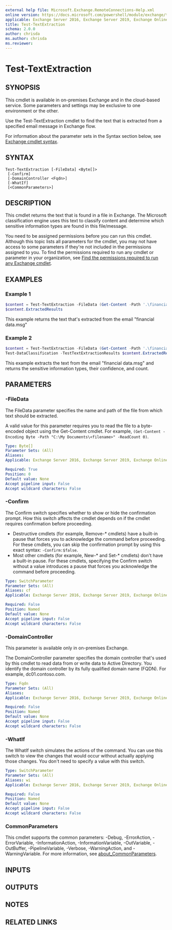 ```yaml
---
external help file: Microsoft.Exchange.RemoteConnections-Help.xml
online version: https://docs.microsoft.com/powershell/module/exchange/test-textextraction
applicable: Exchange Server 2016, Exchange Server 2019, Exchange Online
title: Test-TextExtraction
schema: 2.0.0
author: chrisda
ms.author: chrisda
ms.reviewer:
---
```



# Test-TextExtraction

## SYNOPSIS
This cmdlet is available in on-premises Exchange and in the cloud-based service. Some parameters and settings may be exclusive to one environment or the other.

Use the Test-TextExtraction cmdlet to find the text that is extracted from a specified email message in Exchange flow.

For information about the parameter sets in the Syntax section below, see [Exchange cmdlet syntax](https://docs.microsoft.com/powershell/exchange/exchange-cmdlet-syntax).

## SYNTAX

```
Test-TextExtraction [-FileData] <Byte[]>
 [-Confirm]
 [-DomainController <Fqdn>]
 [-WhatIf]
 [<CommonParameters>]
```

## DESCRIPTION
This cmdlet returns the text that is found in a file in Exchange. The Microsoft classification engine uses this text to classify content and determine which sensitive information types are found in this file/message.

You need to be assigned permissions before you can run this cmdlet. Although this topic lists all parameters for the cmdlet, you may not have access to some parameters if they're not included in the permissions assigned to you. To find the permissions required to run any cmdlet or parameter in your organization, see [Find the permissions required to run any Exchange cmdlet](https://docs.microsoft.com/powershell/exchange/find-exchange-cmdlet-permissions).

## EXAMPLES

### Example 1
```powershell
$content = Test-TextExtraction -FileData (Get-Content -Path '.\financial data.msg' -Encoding byte -ReadCount 0)
$content.ExtractedResults
```

This example returns the text that's extracted from the email "financial data.msg"

### Example 2
```powershell
$content = Test-TextExtraction -FileData (Get-Content -Path '.\financial data.msg' -Encoding byte -ReadCount 0)
Test-DataClassification -TestTextExtractionResults $content.ExtractedResults
```

This example extracts the text from the email "financial data.msg" and returns the sensitive information types, their confidence, and count.

## PARAMETERS

### -FileData
The FileData parameter specifies the name and path of the file from which text should be extracted.

A valid value for this parameter requires you to read the file to a byte-encoded object using the Get-Content cmdlet. For example, `(Get-Content -Encoding Byte -Path "C:\My Documents\<filename>" -ReadCount 0)`.

```yaml
Type: Byte[]
Parameter Sets: (All)
Aliases:
Applicable: Exchange Server 2016, Exchange Server 2019, Exchange Online

Required: True
Position: 0
Default value: None
Accept pipeline input: False
Accept wildcard characters: False
```

### -Confirm
The Confirm switch specifies whether to show or hide the confirmation prompt. How this switch affects the cmdlet depends on if the cmdlet requires confirmation before proceeding.

- Destructive cmdlets (for example, Remove-\* cmdlets) have a built-in pause that forces you to acknowledge the command before proceeding. For these cmdlets, you can skip the confirmation prompt by using this exact syntax: `-Confirm:$false`.
- Most other cmdlets (for example, New-\* and Set-\* cmdlets) don't have a built-in pause. For these cmdlets, specifying the Confirm switch without a value introduces a pause that forces you acknowledge the command before proceeding.

```yaml
Type: SwitchParameter
Parameter Sets: (All)
Aliases: cf
Applicable: Exchange Server 2016, Exchange Server 2019, Exchange Online

Required: False
Position: Named
Default value: None
Accept pipeline input: False
Accept wildcard characters: False
```

### -DomainController
This parameter is available only in on-premises Exchange.

The DomainController parameter specifies the domain controller that's used by this cmdlet to read data from or write data to Active Directory. You identify the domain controller by its fully qualified domain name (FQDN). For example, dc01.contoso.com.

```yaml
Type: Fqdn
Parameter Sets: (All)
Aliases:
Applicable: Exchange Server 2016, Exchange Server 2019, Exchange Online

Required: False
Position: Named
Default value: None
Accept pipeline input: False
Accept wildcard characters: False
```

### -WhatIf
The WhatIf switch simulates the actions of the command. You can use this switch to view the changes that would occur without actually applying those changes. You don't need to specify a value with this switch.

```yaml
Type: SwitchParameter
Parameter Sets: (All)
Aliases: wi
Applicable: Exchange Server 2016, Exchange Server 2019, Exchange Online

Required: False
Position: Named
Default value: None
Accept pipeline input: False
Accept wildcard characters: False
```

### CommonParameters
This cmdlet supports the common parameters: -Debug, -ErrorAction, -ErrorVariable, -InformationAction, -InformationVariable, -OutVariable, -OutBuffer, -PipelineVariable, -Verbose, -WarningAction, and -WarningVariable. For more information, see [about_CommonParameters](https://go.microsoft.com/fwlink/p/?LinkID=113216).

## INPUTS

###  

## OUTPUTS

###  

## NOTES

## RELATED LINKS

